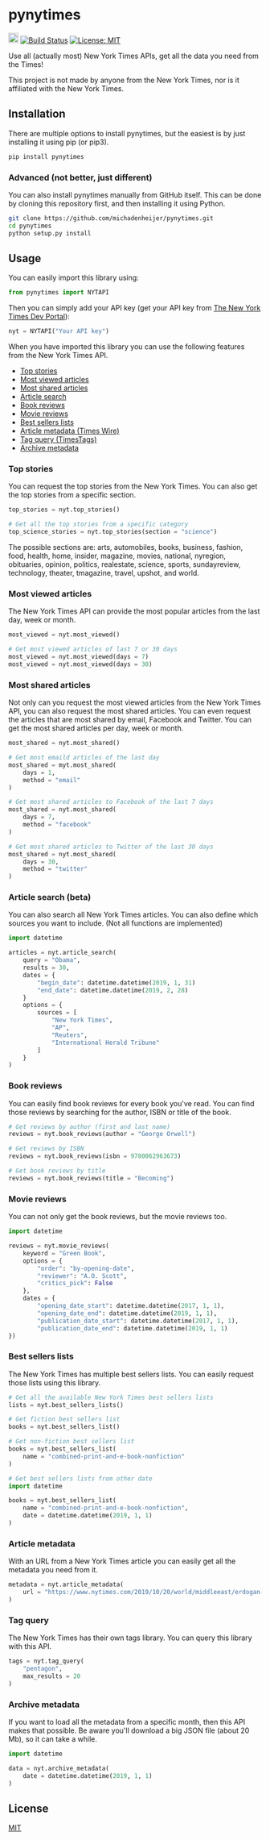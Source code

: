# pynytimes

[<img src="https://raw.githubusercontent.com/michadenheijer/pynytimes/master/.github/poweredby_nytimes.png" height="20px">](https://developer.nytimes.com/) [![Build Status](https://travis-ci.com/michadenheijer/pynytimes.svg?token=8nhCHVYqgufX65p8PRDx&branch=master)](https://travis-ci.com/michadenheijer/pynytimes) [![License: MIT](https://img.shields.io/badge/License-MIT-yellow.svg)](LICENSE)

Use all (actually most) New York Times APIs, get all the data you need from the Times!

This project is not made by anyone from the New York Times, nor is it affiliated with the New York Times.

## Installation

There are multiple options to install pynytimes, but the easiest is by just installing it using pip (or pip3).

```bash
pip install pynytimes
```

### Advanced (not better, just different)

You can also install pynytimes manually from GitHub itself. This can be done by cloning this repository first, and then installing it using Python.

```bash
git clone https://github.com/michadenheijer/pynytimes.git
cd pynytimes
python setup.py install
```

## Usage

You can easily import this library using:

```python
from pynytimes import NYTAPI
```

Then you can simply add your API key (get your API key from [The New York Times Dev Portal](https://developer.nytimes.com/)):

```python
nyt = NYTAPI("Your API key")
```

When you have imported this library you can use the following features from the New York Times API.
- [Top stories](#top-stories)
- [Most viewed articles](#most-viewed-articles)
- [Most shared articles](#most-shared-articles)
- [Article search](#article-search-beta)
- [Book reviews](#book-reviews)
- [Movie reviews](#movie-reviews)
- [Best sellers lists](#best-sellers-lists)
- [Article metadata (Times Wire)](#article-metadata)
- [Tag query (TimesTags)](#tag-query)
- [Archive metadata](#archive-metadata)

### Top stories

You can request the top stories from the New York Times. You can also get the top stories from a specific section.

```python
top_stories = nyt.top_stories()

# Get all the top stories from a specific category
top_science_stories = nyt.top_stories(section = "science")
```

The possible sections are: arts, automobiles, books, business, fashion, food, health, home, insider, magazine, movies, national, nyregion, obituaries, opinion, politics, realestate, science, sports, sundayreview, technology, theater, tmagazine, travel, upshot, and world.

### Most viewed articles

The New York Times API can provide the most popular articles from the last day, week or month.

```python
most_viewed = nyt.most_viewed()

# Get most viewed articles of last 7 or 30 days
most_viewed = nyt.most_viewed(days = 7)
most_viewed = nyt.most_viewed(days = 30)
```

### Most shared articles

Not only can you request the most viewed articles from the New York Times API, you can also request the most shared articles. You can even request the articles that are most shared by email, Facebook and Twitter. You can get the most shared articles per day, week or month.

```python
most_shared = nyt.most_shared()

# Get most emaild articles of the last day
most_shared = myt.most_shared(
    days = 1,
    method = "email"
)

# Get most shared articles to Facebook of the last 7 days
most_shared = nyt.most_shared(
    days = 7,
    method = "facebook"    
)

# Get most shared articles to Twitter of the last 30 days
most_shared = nyt.most_shared(
    days = 30,
    method = "twitter"
)
```

### Article search (beta)

You can also search all New York Times articles. You can also define which sources you want to include. (Not all functions are implemented)

```python
import datetime

articles = nyt.article_search(
    query = "Obama",
    results = 30,
    dates = {
        "begin_date": datetime.datetime(2019, 1, 31)
        "end_date": datetime.datetime(2019, 2, 28)
    }
    options = {
        sources = [
            "New York Times",
            "AP",
            "Reuters",
            "International Herald Tribune"
        ]
    }
)
```

### Book reviews

You can easily find book reviews for every book you've read. You can find those reviews by searching for the author, ISBN or title of the book.

```python
# Get reviews by author (first and last name)
reviews = nyt.book_reviews(author = "George Orwell")

# Get reviews by ISBN
reviews = nyt.book_reviews(isbn = 9780062963673)

# Get book reviews by title
reviews = nyt.book_reviews(title = "Becoming")
```

### Movie reviews

You can not only get the book reviews, but the movie reviews too.

```python
import datetime

reviews = nyt.movie_reviews(
    keyword = "Green Book",
    options = {
        "order": "by-opening-date",
        "reviewer": "A.O. Scott",
        "critics_pick": False
    },
    dates = {
        "opening_date_start": datetime.datetime(2017, 1, 1),
        "opening_date_end": datetime.datetime(2019, 1, 1),
        "publication_date_start": datetime.datetime(2017, 1, 1),
        "publication_date_end": datetime.datetime(2019, 1, 1)
})
```

### Best sellers lists

The New York Times has multiple best sellers lists. You can easily request those lists using this library.

```python
# Get all the available New York Times best sellers lists
lists = nyt.best_sellers_lists()

# Get fiction best sellers list
books = nyt.best_sellers_list()

# Get non-fiction best sellers list
books = nyt.best_sellers_list(
    name = "combined-print-and-e-book-nonfiction"
)

# Get best sellers lists from other date
import datetime

books = nyt.best_sellers_list(
    name = "combined-print-and-e-book-nonfiction",
    date = datetime.datetime(2019, 1, 1)
)
```

### Article metadata

With an URL from a New York Times article you can easily get all the metadata you need from it.

```python
metadata = nyt.article_metadata(
    url = "https://www.nytimes.com/2019/10/20/world/middleeast/erdogan-turkey-nuclear-weapons-trump.html"
)
```

### Tag query

The New York Times has their own tags library. You can query this library with this API.

```python
tags = nyt.tag_query(
    "pentagon",
    max_results = 20
)
```

### Archive metadata

If you want to load all the metadata from a specific month, then this API makes that possible. Be aware you'll download a big JSON file (about 20 Mb), so it can take a while.

```python
import datetime

data = nyt.archive_metadata(
    date = datetime.datetime(2019, 1, 1)
)
```

## License

[MIT](LICENSE)
